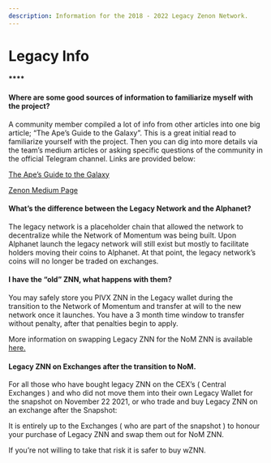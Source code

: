 ```yaml
---
description: Information for the 2018 - 2022 Legacy Zenon Network.
---
```


# Legacy Info

#### **** <a href="#q-where-are-some-good-sources-of-information-to-familiarize-myself-with-the-project" id="q-where-are-some-good-sources-of-information-to-familiarize-myself-with-the-project"></a>

#### **Where are some good sources of information to familiarize myself with the project?** <a href="#q-where-are-some-good-sources-of-information-to-familiarize-myself-with-the-project" id="q-where-are-some-good-sources-of-information-to-familiarize-myself-with-the-project"></a>

A community member compiled a lot of info from other articles into one big article; “The Ape’s Guide to the Galaxy”. This is a great initial read to familiarize yourself with the project. Then you can dig into more details via the team’s medium articles or asking specific questions of the community in the official Telegram channel. Links are provided below:

[The Ape’s Guide to the Galaxy](https://shazzamazzash.medium.com/zenon-network-an-apes-guide-to-the-galaxy-7aad7dacdfef)

[Zenon Medium Page](https://medium.com/@zenon.network)

#### **What’s the difference between the Legacy Network and the Alphanet?** <a href="#q-whats-the-difference-between-the-legacy-network-and-the-alphanet" id="q-whats-the-difference-between-the-legacy-network-and-the-alphanet"></a>

The legacy network is a placeholder chain that allowed the network to decentralize while the Network of Momentum was being built. Upon Alphanet launch the legacy network will still exist but mostly to facilitate holders moving their coins to Alphanet. At that point, the legacy network’s coins will no longer be traded on exchanges.

#### **I have the “old” ZNN, what happens with them?** <a href="#i-have-the-old-znn-what-happens-with-them" id="i-have-the-old-znn-what-happens-with-them"></a>

You may safely store you PIVX ZNN in the Legacy wallet during the transition to the Network of Momentum and transfer at will to the new network once it launches. You have a 3 month time window to transfer without penalty, after that penalties begin to apply.

More information on swapping Legacy ZNN for the NoM ZNN is available [here.](swap-to-alphanet.md)

#### **Legacy ZNN on Exchanges after the transition to NoM.**

For all those who have bought legacy ZNN on the CEX’s ( Central Exchanges ) and who did not move them into their own Legacy Wallet for the snapshot on November 22 2021, or who trade and buy Legacy ZNN on an exchange after the Snapshot:

It is entirely up to the Exchanges ( who are part of the snapshot ) to honour your purchase of Legacy ZNN and swap them out for NoM ZNN.

If you’re not willing to take that risk it is safer to buy wZNN.

#### &#x20;<a href="#q-is-there-an-issue-if-i-am-delayed-in-swapping-my-coins-over-to-alphanet-can-i-leave-the-coins-in-t" id="q-is-there-an-issue-if-i-am-delayed-in-swapping-my-coins-over-to-alphanet-can-i-leave-the-coins-in-t"></a>
